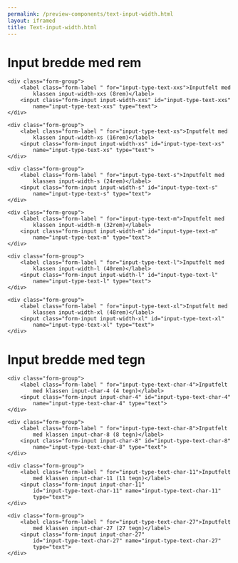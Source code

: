 ```yaml
--- 
permalink: /preview-components/text-input-width.html
layout: iframed 
title: Text-input-width.html
---
```

<div class="container">
    <h1 class="h4">Input bredde med rem</h1>

    <div class="form-group">
        <label class="form-label " for="input-type-text-xxs">Inputfelt med
            klassen input-width-xxs (8rem)</label>
        <input class="form-input input-width-xxs" id="input-type-text-xxs"
            name="input-type-text-xxs" type="text">
    </div>

    <div class="form-group">
        <label class="form-label " for="input-type-text-xs">Inputfelt med
            klassen input-width-xs (16rem)</label>
        <input class="form-input input-width-xs" id="input-type-text-xs"
            name="input-type-text-xs" type="text">
    </div>

    <div class="form-group">
        <label class="form-label " for="input-type-text-s">Inputfelt med
            klassen input-width-s (24rem)</label>
        <input class="form-input input-width-s" id="input-type-text-s"
            name="input-type-text-s" type="text">
    </div>

    <div class="form-group">
        <label class="form-label " for="input-type-text-m">Inputfelt med
            klassen input-width-m (32rem)</label>
        <input class="form-input input-width-m" id="input-type-text-m"
            name="input-type-text-m" type="text">
    </div>

    <div class="form-group">
        <label class="form-label " for="input-type-text-l">Inputfelt med
            klassen input-width-l (40rem)</label>
        <input class="form-input input-width-l" id="input-type-text-l"
            name="input-type-text-l" type="text">
    </div>

    <div class="form-group">
        <label class="form-label " for="input-type-text-xl">Inputfelt med
            klassen input-width-xl (48rem)</label>
        <input class="form-input input-width-xl" id="input-type-text-xl"
            name="input-type-text-xl" type="text">
    </div>

</div>

<div class="container">
    <h1 class="h4 mt-7">Input bredde med tegn</h1>

    <div class="form-group">
        <label class="form-label " for="input-type-text-char-4">Inputfelt
            med klassen input-char-4 (4 tegn)</label>
        <input class="form-input input-char-4" id="input-type-text-char-4"
            name="input-type-text-char-4" type="text">
    </div>

    <div class="form-group">
        <label class="form-label " for="input-type-text-char-8">Inputfelt
            med klassen input-char-8 (8 tegn)</label>
        <input class="form-input input-char-8" id="input-type-text-char-8"
            name="input-type-text-char-8" type="text">
    </div>

    <div class="form-group">
        <label class="form-label " for="input-type-text-char-11">Inputfelt
            med klassen input-char-11 (11 tegn)</label>
        <input class="form-input input-char-11"
            id="input-type-text-char-11" name="input-type-text-char-11"
            type="text">
    </div>

    <div class="form-group">
        <label class="form-label " for="input-type-text-char-27">Inputfelt
            med klassen input-char-27 (27 tegn)</label>
        <input class="form-input input-char-27"
            id="input-type-text-char-27" name="input-type-text-char-27"
            type="text">
    </div>

</div>